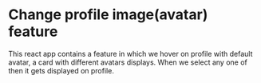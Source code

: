# Change profile image(avatar) feature

This react app contains a feature in which we hover on profile with default avatar, a card with different avatars displays. When we select any one of then it gets displayed on profile.
